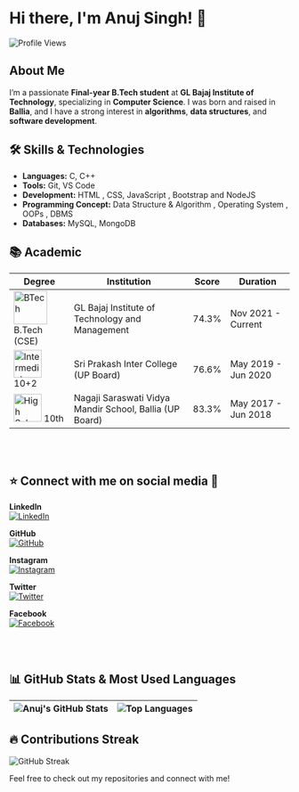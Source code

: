 # Hi there, I'm Anuj Singh! 👋
![Profile Views](https://hits.sh/github.com/anujsingh21.svg?style=for-the-badge&label=Profile%20Views&color=informational&labelColor=gray)

## About Me
I’m a passionate **Final-year B.Tech student** at **GL Bajaj Institute of Technology**, specializing in **Computer Science**. I was born and raised in **Ballia**, and I have a strong interest in **algorithms**, **data structures**, and **software development**.

## 🛠 Skills & Technologies
- **Languages:** C, C++
- **Tools:** Git, VS Code
- **Development:** HTML , CSS, JavaScript , Bootstrap and NodeJS
- **Programming Concept:** Data Structure & Algorithm , Operating System , OOPs , DBMS
- **Databases:** MySQL, MongoDB


## 📚 Academic

| Degree | Institution | Score | Duration |
| --- | --- | --- | --- |
| <img src="https://www.glbitm.org/Uploads/image/846imguf_LogoGLBajaj.jpg" alt="BTech" width="60"/> B.Tech (CSE) | GL Bajaj Institute of Technology and Management | 74.3% | Nov 2021 - Current |
| <img src="https://seeklogo.com/images/B/board-of-high-school-intermediate-uttar-pradesh-logo-C72295BBDE-seeklogo.com.png" alt="Intermediate" width="50"/> 10+2  | Sri Prakash Inter College (UP Board) | 76.6% | May 2019 - Jun 2020 |
| <img src="https://seeklogo.com/images/B/board-of-high-school-intermediate-uttar-pradesh-logo-C72295BBDE-seeklogo.com.png" alt="High School" width="50"/> 10th | Nagaji Saraswati Vidya Mandir School, Ballia (UP Board) | 83.3% | May 2017 - Jun 2018 |

<br><br>


## ⭐ Connect with me on social media 📲

**LinkedIn**  
[![LinkedIn](https://img.icons8.com/color/48/000000/linkedin.png)](https://www.linkedin.com/in/anuj-singh-56a21a227/)&nbsp;&nbsp;&nbsp;&nbsp;

**GitHub**  
[![GitHub](https://img.icons8.com/ios-glyphs/48/000000/github.png)](https://github.com/anujsingh21)&nbsp;&nbsp;&nbsp;&nbsp;

**Instagram**  
[![Instagram](https://img.icons8.com/fluency/48/000000/instagram-new.png)](https://www.instagram.com/kunwaranuj_?igshid=MWpuemtuYnM0ZzkwNw==)&nbsp;&nbsp;&nbsp;&nbsp;

**Twitter**  
[![Twitter](https://img.icons8.com/color/48/000000/twitter.png)](https://x.com/KunwarAnujSing5?t=KUQ3bYzZcVg-4E691WPW4A&s=09)&nbsp;&nbsp;&nbsp;&nbsp;

**Facebook**  
[![Facebook](https://img.icons8.com/color/48/000000/facebook.png)](https://facebook.com/your-facebook-id)




<br><br>


## 📊 GitHub Stats & Most Used Languages

| ![Anuj's GitHub Stats](https://github-readme-stats.vercel.app/api?username=anujsingh21&show_icons=true&theme=radical) | ![Top Languages](https://github-readme-stats.vercel.app/api/top-langs/?username=anujsingh21&layout=compact&theme=radical) |
| --- | --- |


## 🔥 Contributions Streak

![GitHub Streak](https://github-readme-streak-stats.herokuapp.com/?user=anujsingh21&theme=radical)


Feel free to check out my repositories and connect with me!
